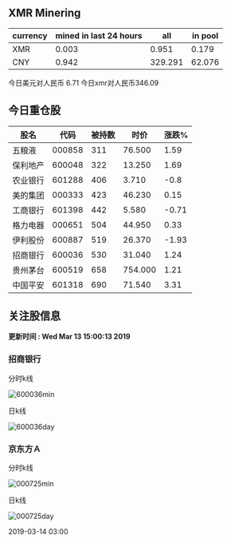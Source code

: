 ## XMR Minering

|currency|mined in last 24 hours|all|in pool|
|---|---|---|---|
|XMR|0.003|0.951|0.179|
|CNY|0.942|329.291|62.076|

今日美元对人民币 6.71	今日xmr对人民币346.09


## 今日重仓股 

|股名|代码|被持数|时价|涨跌%|
|---|---|---|---|---|
|五粮液|000858|311|76.500|1.59|
|保利地产|600048|322|13.250|1.69|
|农业银行|601288|406|3.710|-0.8|
|美的集团|000333|423|46.230|0.15|
|工商银行|601398|442|5.580|-0.71|
|格力电器|000651|504|44.950|0.33|
|伊利股份|600887|519|26.370|-1.93|
|招商银行|600036|530|31.040|1.24|
|贵州茅台|600519|658|754.000|1.21|
|中国平安|601318|690|71.540|3.31|

## 关注股信息
**更新时间 : Wed Mar 13 15:00:13 2019**
### 招商银行 
分时k线

![600036min](http://image.sinajs.cn/newchart/min/n/sh600036.gif)

日k线

![600036day](http://image.sinajs.cn/newchart/daily/n/sh600036.gif)

### 京东方Ａ 
分时k线

![000725min](http://image.sinajs.cn/newchart/min/n/sz000725.gif)

日k线

![000725day](http://image.sinajs.cn/newchart/daily/n/sz000725.gif)

2019-03-14 03:00